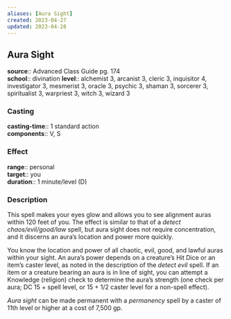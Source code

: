 ```yaml
---
aliases: [Aura Sight]
created: 2023-04-27
updated: 2023-04-28
---
```


## Aura Sight

**source**:: Advanced Class Guide pg. 174  
**school**:: divination
**level**:: alchemist 3, arcanist 3, cleric 3, inquisitor 4, investigator 3, mesmerist 3, oracle 3, psychic 3, shaman 3, sorcerer 3, spiritualist 3, warpriest 3, witch 3, wizard 3

### Casting

**casting-time**:: 1 standard action  
**components**:: V, S

### Effect

**range**:: personal  
**target**:: you  
**duration**:: 1 minute/level (D)

### Description

This spell makes your eyes glow and allows you to see alignment auras within 120 feet of you. The effect is similar to that of a *detect chaos/evil/good/law* spell, but aura sight does not require concentration, and it discerns an aura’s location and power more quickly.  
  
You know the location and power of all chaotic, evil, good, and lawful auras within your sight. An aura’s power depends on a creature’s Hit Dice or an item’s caster level, as noted in the description of the *detect evil* spell. If an item or a creature bearing an aura is in line of sight, you can attempt a Knowledge (religion) check to determine the aura’s strength (one check per aura; DC 15 + spell level, or 15 + 1/2 caster level for a non-spell effect).  
  
*Aura sight* can be made permanent with a *permanency* spell by a caster of 11th level or higher at a cost of 7,500 gp.
